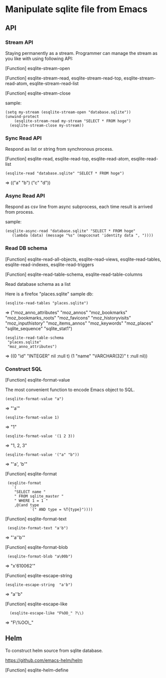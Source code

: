 Manipulate sqlite file from Emacs
=================================

## API

### Stream API

Staying permanently as a stream. Programmer can manage the stream as you like with using following API:

[Function] esqlite-stream-open

[Function] esqlite-stream-read, esqlite-stream-read-top, esqlite-stream-read-atom, esqlite-stream-read-list

[Function] esqlite-stream-close

sample:

    (setq my-stream (esqlite-stream-open "database.sqlite"))
    (unwind-protect
        (esqlite-stream-read my-stream "SELECT * FROM hoge")
      (esqlite-stream-close my-stream))

### Sync Read API

Respond as list or string from synchronous process.

[Function] esqlite-read, esqlite-read-top, esqlite-read-atom, esqlite-read-list

    (esqlite-read "database.sqlite" "SELECT * FROM hoge")

=>  (("a" "b") ("c" "d"))

### Async Read API

Respond as csv line from async subprocess, each time result is arrived from process.

sample:

    (esqlite-async-read "database.sqlite" "SELECT * FROM hoge"
	   (lambda (data) (message "%s" (mapcocnat 'identity data ", "))))

### Read DB schema

[Function] esqlite-read-all-objects, esqlite-read-views, esqlite-read-tables, esqlite-read-indexes, esqlite-read-triggers

[Function] esqlite-read-table-schema, esqlite-read-table-columns

Read database schema as a list

Here is a firefox "places.sqlite" sample db:

    (esqlite-read-tables "places.sqlite")

  => ("moz_anno_attributes" "moz_annos" "moz_bookmarks" "moz_bookmarks_roots" "moz_favicons" "moz_historyvisits" "moz_inputhistory" "moz_items_annos" "moz_keywords" "moz_places" "sqlite_sequence" "sqlite_stat1")

    (esqlite-read-table-schema
     "places.sqlite"
     "moz_anno_attributes")

  => ((0 "id" "INTEGER" nil :null t) (1 "name" "VARCHAR(32)" t :null nil))

### Construct SQL

[Function] esqlite-format-value

  The most convenient function to encode Emacs object to SQL.

    (esqlite-format-value "a")

   => "'a'"

    (esqlite-format-value 1)

   => "1"

    (esqlite-format-value '(1 2 3))

   => "1, 2, 3"

    (esqlite-format-value '("a" "b"))

   => "'a', 'b'"

[Function] esqlite-format

     (esqlite-format
       `(
        "SELECT name "
        " FROM sqlite_master "
        " WHERE 1 = 1 "
        ,@(and type
               `(" AND type = %T{type}"))))

[Function] esqlite-format-text

     (esqlite-format-text "a'b")

  => "'a''b'"

[Function] esqlite-format-blob

     (esqlite-format-blob "a\00b")

  => "x'610062'"

[Function] esqlite-escape-string

    (esqlite-escape-string  "a'b")

  => "a''b"

[Function] esqlite-escape-like

      (esqlite-escape-like "F%OO_" ?\\)

  => "F\\%OO\\_"

## Helm

To construct helm source from sqlite database.

https://github.com/emacs-helm/helm

[Function] esqlite-helm-define

